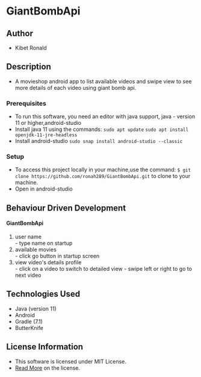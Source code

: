 # GiantBombApi

## Author

* Kibet Ronald

## Description

* A movieshop android app to list available videos and swipe view to see more details of each video using giant bomb api.

### Prerequisites

* To run this software, you need an editor with java support, java - version 11 or higher,android-studio
* Install java 11 using the commands:
`sudo apt update`
`sudo apt install openjdk-11-jre-headless`
* Install android-studio
`sudo snap install android-studio --classic`


### Setup

* To access this project locally in your machine,use the command:
`$ git clone https://github.com/ronah289/GiantBombApi.git`
to clone to your machine.
* Open in android-studio

## Behaviour Driven Development
#### GiantBombApi
<ol>
<li>user name</li>
 - type name on startup
<li>available movies</li>
 - click go button in startup screen
<li>view video's details profile</li>
 - click on a video to switch to detailed view
 - swipe left or right to go to next video
</ol>

## Technologies Used

* Java (version 11)
* Android 
* Gradle (7.1)
* ButterKnife

## License Information

* This software is licensed under MIT License.
* [Read More](https://choosealicense.com/licenses/mit/) on the license.
